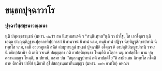 <h1>ขนฺธกปุจฺฉาวาโร</h1>
<h3>ปุจฺฉาวิสฺสชฺชนาวณฺณนา</h3>
<p> นฺติ  ปพฺพชฺชาขนฺธกํ (มหาว. ๘๔)ฯ สห นิเทฺทเสนาติ ฯ ‘‘สนฺนิเทฺทส’’นฺติ วา ปาโฐ, โส เอวโตฺถฯ นฺติ เอตฺถ ปญฺญตฺติฎฺฐานปุคฺคลาทิปฺปกาสกํ นิทานวจนํ นิทานํ นาม, ตนฺนิทานํ ปฎิจฺจ นิทฺทิฎฺฐสิกฺขาปทานิ  นิเทฺทโส นาม, เตหิ อวยวภูเตหิ สหิตํ ตํสมุทายภูตํ ขนฺธกํ ปุจฺฉามีติ อโตฺถฯ ติ อาปตฺติปญฺญาปกานิ วจนานิ อธิเปฺปตานิฯ ติ เตหิ วจเนหิ ปญฺญตฺตา กติ อาปตฺติกฺขนฺธา โหนฺตีติ อโตฺถฯ นนุ อาปตฺติโย นาม ปุคฺคลานเญฺญว โหนฺติ, น ปทานํ, กสฺมา ปน ‘‘สมุกฺกฎฺฐปทานํ กติ อาปตฺติโย’’ติ สามิวเสน นิเทฺทโส กโตติ อาห ติอาทิฯ ปาฬิยํ นฺติอาทิ อุโปสถกฺขนฺธกาทีนเญฺญว (มหาว. ๑๓๒ อาทโย) คหณํฯ</p>

</p>





